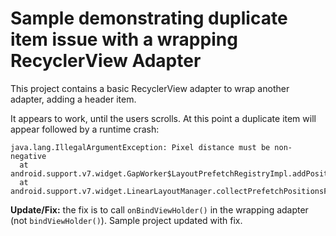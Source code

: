 # Sample demonstrating duplicate item issue with a wrapping RecyclerView Adapter

This project contains a basic RecyclerView adapter to wrap another adapter, adding a header item.

It appears to work, until the users scrolls. At this point a duplicate item will appear followed by a runtime crash:

    java.lang.IllegalArgumentException: Pixel distance must be non-negative
      at android.support.v7.widget.GapWorker$LayoutPrefetchRegistryImpl.addPosition(GapWorker.java:110)
      at android.support.v7.widget.LinearLayoutManager.collectPrefetchPositionsForLayoutState(LinearLayoutManager

**Update/Fix:** the fix is to call `onBindViewHolder()` in the wrapping adapter (not `bindViewHolder()`). Sample project updated with fix.
